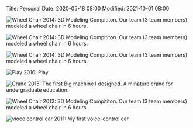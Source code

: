 Title: Personal
Date: 2020-05-18 08:00
Modified: 2021-10-01 08:00



![Wheel Chair](/images/personal/wheel_chair.png)
2014: 3D Modeling Compititon. Our team (3 team members) modeled a wheel chair in 6 hours. 




![Wheel Chair](/images/personal/wheel_chair.png)
2014: 3D Modeling Compititon. Our team (3 team members) modeled a wheel chair in 6 hours. 


![Wheel Chair](/images/personal/wheel_chair.png)
2014: 3D Modeling Compititon. Our team (3 team members) modeled a wheel chair in 6 hours. 


![Play](/images/personal/play.png)
2016: Play 

![Crane](/images/personal/craner.png)
2015: The first Big machine I designed. A minature crane for undergraduate education. 

![Wheel Chair](/images/personal/wheel_chair.png)
2012: 3D Modeling Compititon. Our team (3 team members) modeled a wheel chair in 6 hours. 


![vioce control car](/images/personal/vioce_control.png)
2011: My first voice-control car 









